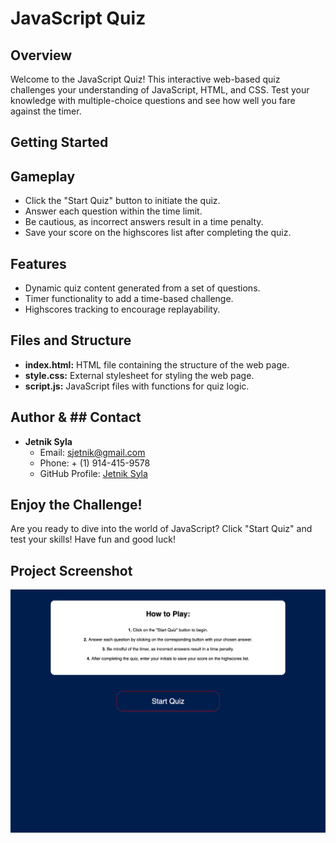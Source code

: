# JavaScript Quiz

## Overview

Welcome to the JavaScript Quiz! This interactive web-based quiz challenges your understanding of JavaScript, HTML, and CSS. Test your knowledge with multiple-choice questions and see how well you fare against the timer.

## Getting Started

## Gameplay

- Click the "Start Quiz" button to initiate the quiz.
- Answer each question within the time limit.
- Be cautious, as incorrect answers result in a time penalty.
- Save your score on the highscores list after completing the quiz.

## Features

- Dynamic quiz content generated from a set of questions.
- Timer functionality to add a time-based challenge.
- Highscores tracking to encourage replayability.

## Files and Structure

- **index.html:** HTML file containing the structure of the web page.
- **style.css:** External stylesheet for styling the web page.
- **script.js:** JavaScript files with functions for quiz logic.

## Author & ## Contact

- **Jetnik Syla**
  - Email: sjetnik@gmail.com
  - Phone: + (1) 914-415-9578
  - GitHub Profile: [Jetnik Syla](https://github.com/JetnikSyla)

## Enjoy the Challenge!

Are you ready to dive into the world of JavaScript? Click "Start Quiz" and test your skills! Have fun and good luck!

## Project Screenshot

![Alt text](assets/quiz.sc.html.png)
